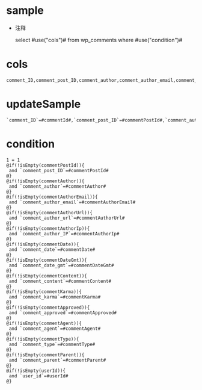 sample
===
* 注释

	select #use("cols")# from wp_comments where #use("condition")#

cols
===

	comment_ID,comment_post_ID,comment_author,comment_author_email,comment_author_url,comment_author_IP,comment_date,comment_date_gmt,comment_content,comment_karma,comment_approved,comment_agent,comment_type,comment_parent,user_id

updateSample
===

	`comment_ID`=#commentId#,`comment_post_ID`=#commentPostId#,`comment_author`=#commentAuthor#,`comment_author_email`=#commentAuthorEmail#,`comment_author_url`=#commentAuthorUrl#,`comment_author_IP`=#commentAuthorIp#,`comment_date`=#commentDate#,`comment_date_gmt`=#commentDateGmt#,`comment_content`=#commentContent#,`comment_karma`=#commentKarma#,`comment_approved`=#commentApproved#,`comment_agent`=#commentAgent#,`comment_type`=#commentType#,`comment_parent`=#commentParent#,`user_id`=#userId#

condition
===

	1 = 1  
	@if(!isEmpty(commentPostId)){
	 and `comment_post_ID`=#commentPostId#
	@}
	@if(!isEmpty(commentAuthor)){
	 and `comment_author`=#commentAuthor#
	@}
	@if(!isEmpty(commentAuthorEmail)){
	 and `comment_author_email`=#commentAuthorEmail#
	@}
	@if(!isEmpty(commentAuthorUrl)){
	 and `comment_author_url`=#commentAuthorUrl#
	@}
	@if(!isEmpty(commentAuthorIp)){
	 and `comment_author_IP`=#commentAuthorIp#
	@}
	@if(!isEmpty(commentDate)){
	 and `comment_date`=#commentDate#
	@}
	@if(!isEmpty(commentDateGmt)){
	 and `comment_date_gmt`=#commentDateGmt#
	@}
	@if(!isEmpty(commentContent)){
	 and `comment_content`=#commentContent#
	@}
	@if(!isEmpty(commentKarma)){
	 and `comment_karma`=#commentKarma#
	@}
	@if(!isEmpty(commentApproved)){
	 and `comment_approved`=#commentApproved#
	@}
	@if(!isEmpty(commentAgent)){
	 and `comment_agent`=#commentAgent#
	@}
	@if(!isEmpty(commentType)){
	 and `comment_type`=#commentType#
	@}
	@if(!isEmpty(commentParent)){
	 and `comment_parent`=#commentParent#
	@}
	@if(!isEmpty(userId)){
	 and `user_id`=#userId#
	@}
	
